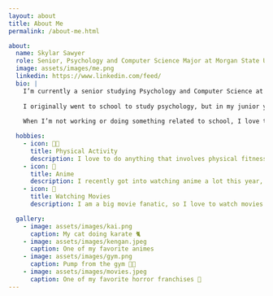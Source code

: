 ```yaml
---
layout: about
title: About Me
permalink: /about-me.html

about:
  name: Skylar Sawyer
  role: Senior, Psychology and Computer Science Major at Morgan State University
  image: assets/images/me.png
  linkedin: https://www.linkedin.com/feed/
  bio: |
    I’m currently a senior studying Psychology and Computer Science at Morgan State University in Baltimore, Maryland. I expect to graduate in Fall 2026.
    
    I originally went to school to study psychology, but in my junior year I took an intro to computer science course and became highly interested, which encouraged me to become a double major and I have no regrets.
    
    When I’m not working or doing something related to school, I love to work out or do any type of physical activities, watch anime, spend time with my cat, or watch movies.

  hobbies:
    - icon: 🏋🏾
      title: Physical Activity
      description: I love to do anything that involves physical fitness whether it is working out at the gym, ice skating, hiking, bike riding, etc. I do it all.
    - icon: 💢      
      title: Anime
      description: I recently got into watching anime a lot this year, so when I do have free time I am watching anime. Some of my favorites so far are Kengan Ashura, Blood of Zeus, and Solo Leveling.
    - icon: 🎥      
      title: Watching Movies
      description: I am a big movie fanatic, so I love to watch movies especially at the theater. My favorite genre of movies is horror and some of my favorites are Insidious, Sinister, and the Conjuring Franchise.

  gallery:
    - image: assets/images/kai.png
      caption: My cat doing karate 🐈    
    - image: assets/images/kengan.jpeg
      caption: One of my favorite animes 
    - image: assets/images/gym.png
      caption: Pump from the gym 💪🏾
    - image: assets/images/movies.jpeg
      caption: One of my favorite horror franchises 👹
---
```

